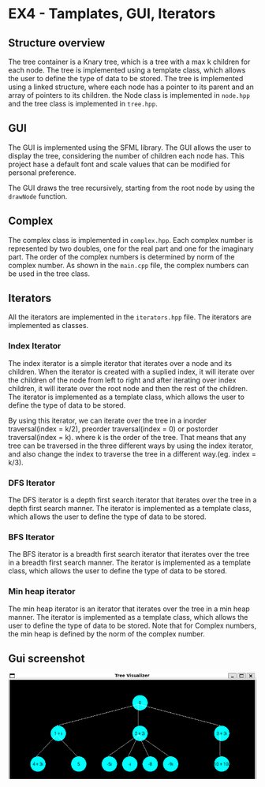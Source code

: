 # EX4 - Tamplates, GUI, Iterators
## Structure overview
The tree container is a Knary tree, which is a tree with a max k children for each node. The tree is implemented using a template class, which allows the user to define the type of data to be stored. The tree is implemented using a linked structure, where each node has a pointer to its parent and an array of pointers to its children. the Node class is implemented in `node.hpp` and the tree class is implemented in `tree.hpp`. 

## GUI
The GUI is implemented using the SFML library. The GUI allows the user to display the tree, considering the number of children each node has. This project hase a default font and scale values that can be modified for personal preference. 

The GUI draws the tree recursively, starting from the root node by using the `drawNode` function.

## Complex 
The complex class is implemented in `complex.hpp`. Each complex number is represented by two doubles, one for the real part and one for the imaginary part. The order of the complex numbers is determined by norm of the complex number. As shown in the `main.cpp` file, the complex numbers can be used in the tree class.

## Iterators
All the iterators are implemented in the `iterators.hpp` file. The iterators are implemented as classes.
### Index Iterator
The index iterator is a simple iterator that iterates over a node and its children. When the iterator is created with a suplied index, it will iterate over the children of the node from left to right and after iterating over index children, it will iterate over the root node and then the rest of the children. The iterator is implemented as a template class, which allows the user to define the type of data to be stored.

By using this iterator, we can iterate over the tree in a inorder traversal(index = k/2), preorder traversal(index = 0) or postorder traversal(index = k). where k is the order of the tree.
That means that any tree can be traversed in the three different ways by using the index iterator, and also change the index to traverse the tree in a different way.(eg. index = k/3).

### DFS Iterator
The DFS iterator is a depth first search iterator that iterates over the tree in a depth first search manner. The iterator is implemented as a template class, which allows the user to define the type of data to be stored.

### BFS Iterator
The BFS iterator is a breadth first search iterator that iterates over the tree in a breadth first search manner. The iterator is implemented as a template class, which allows the user to define the type of data to be stored.

### Min heap iterator
The min heap iterator is an iterator that iterates over the tree in a min heap manner. The iterator is implemented as a template class, which allows the user to define the type of data to be stored.
Note that for Complex numbers, the min heap is defined by the norm of the complex number.


## Gui screenshot
![alt text](<Screenshot 2024-07-07 134103.png>)